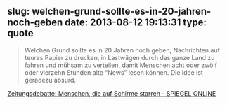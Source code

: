 slug: welchen-grund-sollte-es-in-20-jahren-noch-geben
date: 2013-08-12 19:13:31
type: quote
---

> Welchen Grund sollte es in 20 Jahren noch geben, Nachrichten auf teures Papier zu drucken, in Lastwägen durch das ganze Land zu fahren und mühsam zu verteilen, damit Menschen acht oder zwölf oder vierzehn Stunden alte “News” lesen können. Die Idee ist geradezu absurd.

[Zeitungsdebatte: Menschen, die auf Schirme starren - SPIEGEL ONLINE](http://www.spiegel.de/kultur/gesellschaft/armin-wolf-zur-zeitungsdebatte-a-915556.html)
